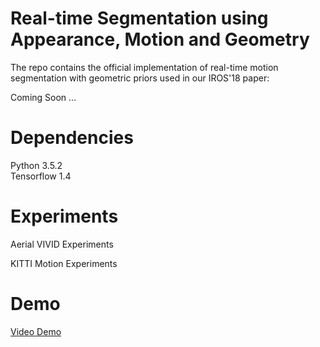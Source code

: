 # Real-time Segmentation using Appearance, Motion and Geometry
The repo contains the official implementation of real-time motion segmentation with geometric priors used in our IROS'18 paper:

Coming Soon ...

# Dependencies
Python 3.5.2  
Tensorflow 1.4

# Experiments 

Aerial VIVID Experiments

KITTI Motion Experiments

# Demo

[Video Demo](https://www.youtube.com/watch?v=Bq5twvBRGVI)

